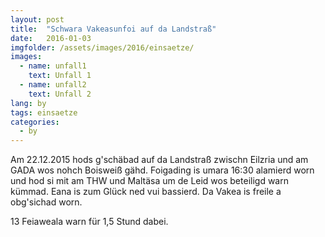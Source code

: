 ```yaml
---
layout: post
title:  "Schwara Vakeasunfoi auf da Landstraß"
date:   2016-01-03
imgfolder: /assets/images/2016/einsaetze/
images:
  - name: unfall1
    text: Unfall 1
  - name: unfall2
    text: Unfall 2
lang: by
tags: einsaetze
categories:
  - by
---
```

Am 22.12.2015 hods g'schäbad auf da Landstraß zwischn Eilzria und am GADA wos nohch Boisweiß gähd. Foigading is umara 16:30 alamierd worn und hod si mit am THW und Maltäsa um de Leid wos beteiligd warn kümmad. Eana is zum Glück ned vui bassierd. Da Vakea is freile a obg'sichad worn.

13 Feiaweala warn für 1,5 Stund dabei.
